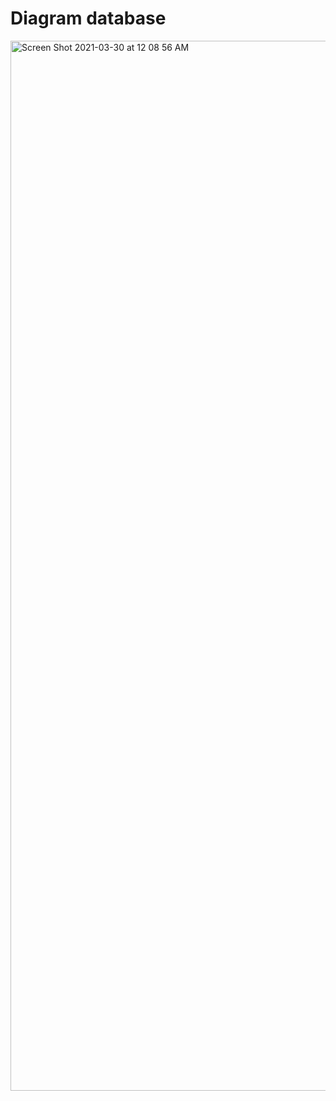 #  Diagram database

<img width="1680" alt="Screen Shot 2021-03-30 at 12 08 56 AM" src="https://user-images.githubusercontent.com/53784692/112875889-fa3f4a00-90ee-11eb-884f-4b6751a8d16e.png">
